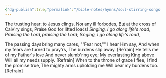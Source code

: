 ```yaml
---
{"dg-publish":true,"permalink":"/bible-notes/hymns/soul-stirring-songs-and-hymns/singing-i-go/","title":"Singing I Go"}
---
```



The trusting heart to Jesus clings,
Nor any ill forbodes,
But at the cross of Calv'ry sings,
Praise God for lifted loads!
*Singing, I go along life's road,
Praising the Lord, praising the Lord;
Singing, I go along life's road,*

The passing days bring many cares,
""Fear not,"" I hear Him say,
And when my fears are turned to pray'rs,
The burdens slip away. [Refrain]
He tells me of my Father's love
And never slumb'ring eye;
My everlasting King above
Will all my needs supply. [Refrain]
When to the throne of grace I flee,
I find the promise true,
The mighty arms upholding me
Will bear my burdens too. [Refrain]